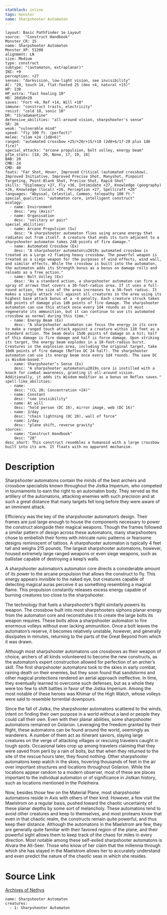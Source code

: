```yaml
---
statblock: inline
tags: monster
name: Sharpshooter Automaton
---
```

```statblock
layout: Basic Pathfinder 1e Layout
source:  "Construct Handbook"
Monster_CR: 15
name: Sharpshooter Automaton
Monster_XP: 51200
alignment: LN
size: Medium
type: construct
subtype: "(automaton, extraplanar)"
INI: +9
perception: +27
senses: "darkvision, low-light vision, see invisibility"
AC: "29, touch 14, flat-footed 25 (dex +4, natural +15)"
HP: 130
HP_extra: "fast healing 10"
HD: 20d10+20
saves: "Fort +6, Ref +14, Will +10"
immune: "construct traits, electricity"
resist: "cold 10, sonic 10"
DR: "15/adamantine"
defensive_abilities: "all-around vision, sharpshooter's sense"
SR: 26
weak: "vulnerable mind"
speed: "fly 100 ft. (perfect)"
melee: "slam +24 (1d8+6)"
ranged: "automated crossbow +25/+20/+15/+10 (2d8+6/17-20 plus 1d6 fire)"
special_attacks: "arcane propulsion, bolt volley, energy beam"
pf1e_stats: [18, 20, None, 17, 19, 18]
BAB: 20
CMB: 24
CMD: 40
feats: "Far Shot, Hover, Improved Critical (automated crossbow), Improved Initiative, Improved Precise Shot, Manyshot, Pinpoint Targeting, Point-Blank Shot, Precise Shot, Rapid Shot"
skills: "Diplomacy +27, Fly +36, Intimidate +27, Knowledge (geography) +26, Knowledge (local) +26, Perception +27, Spellcraft +26"
languages: "Abyssal, Celestial, Common, telepathy 100 ft."
special_qualities: "automaton core, intelligent construct"
ecology:
  - name: Environment
    desc: "any (Axis)"
  - name: Organisation
    desc: "solitary or pair"
special_abilities:
  - name: Arcane Propulsion (Su)
    desc: "A sharpshooter automaton flies using arcane energy that radiates out from itself. A creature that ends its turn adjacent to a sharpshooter automaton takes 2d8 points of fire damage."
  - name: Automated Crossbow (Ex)
    desc: "A sharpshooter automaton\u2019s automated crossbow is treated as a Large +2 flaming heavy crossbow. The powerful weapon is treated as a siege weapon for the purposes of wind effects, wind wall, and similar effects. While the crossbow is built into the automaton, the automaton adds its Strength bonus as a bonus on damage rolls and reloads as a free action."
  - name: Bolt Volley (Ex)
    desc: "As a standard action, a sharpshooter automaton can fire a spray of arrows that covers a 30-foot-radius area. If it uses a full-round action, the size of the area increases to a 50-foot radius. It makes a single attack roll against all creatures in the area using its highest base attack bonus at a -4 penalty. Each creature struck takes 6d8 points of damage plus 1d6 points of fire damage. The sharpshooter automaton can use this attack once every 1d4 rounds as it must regenerate its ammunition, but it can continue to use its automated crossbow as normal during this time."
  - name: Energy Beam (Ex)
    desc: "A sharpshooter automaton can focus the energy in its core to make a ranged touch attack against a creature within 120 feet as a standard action. The beam deals 15d6 points of damage on a hit; half of this damage is fire damage and half is force damage. Upon striking its target, the energy beam explodes in a 10-foot-radius burst. Creatures in the explosion area, including the original target, take 10d6 points of fire damage (Reflex DC 24 half). The sharpshooter automaton can use its energy beam once every 1d4 rounds. The save DC is Wisdom-based."
  - name: Sharpshooter’s Sense (Ex)
    desc: "A sharpshooter automaton\u2019s core is instilled with a knack for combat awareness, granting it all-around vision. Additionally, it adds its Wisdom modifier as a bonus on Reflex saves."
spell-like_abilities:
  - name:
    desc: "(CL 20; Concentration +24)"
  - name: Constant
    desc: "see invisibility"
  - name: At will
    desc: "hold person (DC 16), mirror image, web (DC 16)"
  - name: 3/day
    desc: "chain lightning (DC 20), wall of force"
  - name: 1/day
    desc: "plane shift, reverse gravity"
sources:
  - name: "Construct Handbook"
    desc: "28"
desc_short: This construct resembles a humanoid with a large crossbow built into its arm. It floats with no apparent mechanism.
```
# Description
Sharpshooter automatons contain the minds of the best archers and crossbow specialists known throughout the Jistka Imperium, who competed in tournaments to earn the right to an automaton body. They served as the artillery of the automatons, attacking enemies with such precision and at such a great distance that many targets fell long before they were aware of an imminent attack.

 Efficiency was the key of the sharpshooter automaton’s design. Their frames are just large enough to house the components necessary to power the construct alongside their magical weapons. Though the frames followed a similar pattern of design across these automatons, many sharpshooters chose to embellish their forms with intricate runic patterns or fearsome designs reminiscent of tattoos. A sharpshooter automaton is typically 4 feet tall and weighs 215 pounds. The largest sharpshooter automatons, however, housed extremely large ranged weapons or even siege weapons, such as ballistae capable of destroying a keep’s walls.

 A sharpshooter automaton’s automaton core directs a considerable amount of its power to the arcane propulsion that allows the construct to fly. This energy appears invisible to the naked eye, but creatures capable of detecting magical auras perceive it as something resembling a magical flame. This propulsion constantly releases excess energy capable of burning creatures too close to the sharpshooter.

 The technology that fuels a sharpshooter’s flight similarly powers its weapon. The crossbow built into most sharpshooters siphons planar energy from the automaton core and reconstitutes it to create the large bolts its weapon requires. These bolts allow a sharpshooter automaton to fire enormous volleys without ever lacking ammunition. Once a bolt leaves the automaton’s reserve, it becomes relatively unstable, however, and generally dissipates in minutes, returning to the parts of the Great Beyond from which it was drawn.

 Although most sharpshooter automatons use crossbows as their weapon of choice, archers of all kinds volunteered to become the new constructs, as the automaton’s expert construction allowed for perfection of an archer’s skill. The first sharpshooter automatons took to the skies in early combat, raining death on their enemies, but they soon found that sandstorms and other magical protections rendered an aerial approach ineffective. In time, they eventually learned to overcome such defenses, but as a whole they were too few to shift battles in favor of the Jistka Imperium. Among the most notable of these heroes was Khimar of the High Watch, whose volleys were said to resemble torrential downpours.

 Since the fall of Jistka, the sharpshooter automatons scattered to the winds, intent on finding their own purpose in a world without a land or people they could call their own. Even with their planar abilities, some sharpshooter automatons remained on Golarion. Leveraging the freedom granted by their flight, these automatons can be found around the world, seemingly as wanderers. A number of them act as itinerant saviors, slaying large creatures on the verge of attacking villages or rescuing travelers caught in tough spots. Occasional tales crop up among travelers claiming that they were saved from peril by a rain of bolts, but that when they returned to the site of the rescue hours later, they found nothing. Other sharpshooter automatons keep watch in the skies, hovering thousands of feet in the air over important structures and locations throughout Golarion. While the locations appear random to a modern observer, most of these are places important to the individual automaton or of significance in Jistkan history, such as locations mentioned in the Poleiheira.

 Now, besides those few on the Material Plane, most sharpshooter automatons reside in Axis with others of their kind. However, a few visit the Maelstrom on a regular basis, pushed toward the chaotic uncertainty of these planar depths by some sort of melancholy. These automatons tend to avoid other creatures and keep to themselves, and most proteans know that even in that chaotic realm, the constructs remain quite powerful, and thus keep their distance. Although the automatons in the Maelstrom are few, they are generally quite familiar with their favored region of the plane, and their powerful sight allows them to keep track of the chaos for miles in every direction. Most notable among these self-exiled sharpshooter automatons is Alvara the All-Seer. Those who know of her claim that the millennia through which she has stayed in the Maelstrom allows her to accurately understand and even predict the nature of the chaotic seas in which she resides.
# Source Link
[Archives of Nethys](https://aonprd.com/MonsterDisplay.aspx?ItemName=Sharpshooter%20Automaton)
```encounter-table
name: Sharpshooter Automaton
creatures:
  - 1: Sharpshooter Automaton
```

